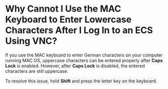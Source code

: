 # Why Cannot I Use the MAC Keyboard to Enter Lowercase Characters After I Log In to an ECS Using VNC?<a name="EN-US_TOPIC_0047624368"></a>

If you use the MAC keyboard to enter German characters on your computer running MAC OS, uppercase characters can be entered properly after  **Caps Lock**  is enabled. However, after  **Caps Lock**  is disabled, the entered characters are still uppercase.

To resolve this issue, hold  **Shift**  and press the letter key on the keyboard.

